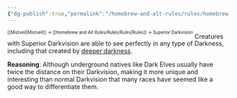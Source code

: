 ```yaml
---
{"dg-publish":true,"permalink":"/homebrew-and-alt-rules/rules/homebrew-alt-rules/superior-darkvision/"}
---
```


<sup><sup>[[Mistveil\|Mistveil]] → [[Homebrew and Alt Rules/Rules/Rules\|Rules]] → Superior Darkvision</sup></sup> 
Creatures with Superior Darkvision are able to see perfectly in any type of Darkness, including that created by [deeper darkness](https://www.d20pfsrd.com/magic/all-spells/d/deeper-darkness).

**Reasoning**: Although underground natives like Dark Elves usually have twice the distance on their Darkvision, making it more unique and interesting than normal Darkvision that many races have seemed like a good way to differentiate them.